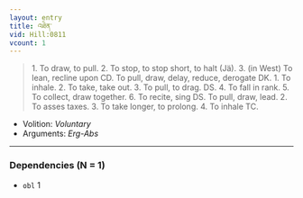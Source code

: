 ```yaml
---
layout: entry
title: འཐེན་
vid: Hill:0811
vcount: 1
---
```

> 1\. To draw, to pull\. 2\. To stop, to stop short, to halt (Jä)\. 3\. (in West) To lean, recline upon CD\. To pull, draw, delay, reduce, derogate DK\. 1\. To inhale\. 2\. To take, take out\. 3\. To pull, to drag\. DS\. 4\. To fall in rank\. 5\. To collect, draw together\. 6\. To recite, sing DS\. To pull, draw, lead\. 2\. To asses taxes\. 3\. To take longer, to prolong\. 4\. To inhale TC\.

* Volition: _Voluntary_
* Arguments: _Erg-Abs_

---

### Dependencies (N = 1)
* `obl` 1
